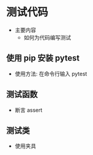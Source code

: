 # 测试代码

- 主要内容
  - 如何为代码编写测试

## 使用 pip 安装 pytest

- 使用方法: 在命令行输入 pytest

## 测试函数

- 断言 assert

## 测试类

- 使用夹具
